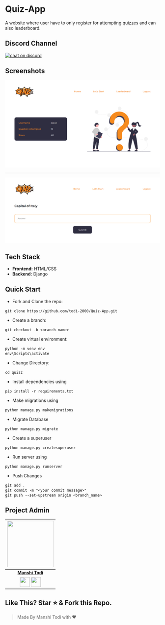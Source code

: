 # Quiz-App

A website where user have to only register for attempting quizzes and can also leaderboard.

## Discord Channel
[![chat on discord](https://img.shields.io/badge/chat-on%20discord-brightgreen)](https://discord.gg/pVjcyPtwGx)

## Screenshots

![Home Page](./quizz/static/question/images/quiz-home.png)

---

![Question Page](./quizz/static/question/images/quiz-question.png)

## Tech Stack

- **Frontend:** HTML/CSS
- **Backend:** Django

## Quick Start

- Fork and Clone the repo:

```
git clone https://github.com/todi-2000/Quiz-App.git
```

- Create a branch:

```
git checkout -b <branch-name>
```

- Create virtual environment:

```
python -m venv env
env\Scripts\activate
```

- Change Directory:

```
cd quizz
```

- Install dependencies using

```
pip install -r requirements.txt
```

- Make migrations using

```
python manage.py makemigrations
```

- Migrate Database

```
python manage.py migrate
```

- Create a superuser

```
python manage.py createsuperuser
```

- Run server using

```
python manage.py runserver
```

- Push Changes

```
git add .
git commit -m "<your commit message>"
git push --set-upstream origin <branch_name>
```

## Project Admin

|                                                                                                                            <a href="https://github.com/todi-2000"><img src="https://user-images.githubusercontent.com/47568904/100538378-6d29d880-3255-11eb-809a-9e47c363fc51.jpeg" width=150px height=150px /></a>                                                                                                                            |
| :--------------------------------------------------------------------------------------------------------------------------------------------------------------------------------------------------------------------------------------------------------------------------------------------------------------------------------------------------------------------------------------------------------------------------------------------: |
|                                                                                                                                                                                     **[Manshi Todi](https://www.linkedin.com/in/manshi-todi-a017a2178/)**                                                                                                                                                                                      |
| <a href="https://twitter.com/manshitodi"><img src="https://openvisualfx.com/wp-content/uploads/2019/10/pnglot.com-twitter-bird-logo-png-139932.png" width="32px" height="32px"></a> <a href="https://www.linkedin.com/in/manshi-todi-a017a2178/"><img src="https://mpng.subpng.com/20180324/vhe/kisspng-linkedin-computer-icons-logo-social-networking-ser-facebook-5ab6ebfe5f5397.2333748215219374063905.jpg" width="32px" height="32px"></a> |

## Like This? Star ⭐ & Fork this Repo.

> Made By Manshi Todi with ❤️
